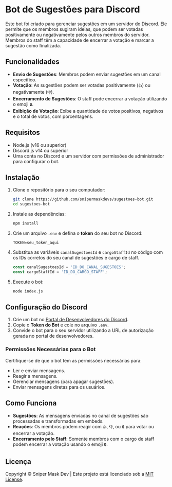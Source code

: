 # Bot de Sugestões para Discord

Este bot foi criado para gerenciar sugestões em um servidor do Discord. Ele permite que os membros sugiram ideias, que podem ser votadas positivamente ou negativamente pelos outros membros do servidor. Membros do staff têm a capacidade de encerrar a votação e marcar a sugestão como finalizada.

## Funcionalidades

- **Envio de Sugestões**: Membros podem enviar sugestões em um canal específico.
- **Votação**: As sugestões podem ser votadas positivamente (`👍`) ou negativamente (`👎`).
- **Encerramento de Sugestões**: O staff pode encerrar a votação utilizando o emoji `🔒`.
- **Exibição de Votação**: Exibe a quantidade de votos positivos, negativos e o total de votos, com porcentagens.

## Requisitos

- Node.js (v16 ou superior)
- Discord.js v14 ou superior
- Uma conta no Discord e um servidor com permissões de administrador para configurar o bot.

## Instalação

1. Clone o repositório para o seu computador:

    ```bash
    git clone https://github.com/snipermaskdevs/sugestoes-bot.git
    cd sugestoes-bot
    ```

2. Instale as dependências:

    ```bash
    npm install
    ```

3. Crie um arquivo `.env` e defina o **token** do seu bot no Discord:

    ```env
    TOKEN=seu_token_aqui
    ```

4. Substitua as variáveis `canalSugestoesId` e `cargoStaffId` no código com os IDs corretos do seu canal de sugestões e cargo de staff.

    ```js
    const canalSugestoesId = 'ID_DO_CANAL_SUGESTOES';
    const cargoStaffId = 'ID_DO_CARGO_STAFF';
    ```

5. Execute o bot:

    ```bash
    node index.js
    ```

## Configuração do Discord

1. Crie um bot no [Portal de Desenvolvedores do Discord](https://discord.com/developers/applications).
2. Copie o **Token do Bot** e cole no arquivo `.env`.
3. Convide o bot para o seu servidor utilizando a URL de autorização gerada no portal de desenvolvedores.

### Permissões Necessárias para o Bot

Certifique-se de que o bot tem as permissões necessárias para:
- Ler e enviar mensagens.
- Reagir a mensagens.
- Gerenciar mensagens (para apagar sugestões).
- Enviar mensagens diretas para os usuários.

## Como Funciona

- **Sugestões**: As mensagens enviadas no canal de sugestões são processadas e transformadas em embeds.
- **Reações**: Os membros podem reagir com `👍`, `👎`, ou `🔒` para votar ou encerrar a votação.
- **Encerramento pelo Staff**: Somente membros com o cargo de staff podem encerrar a votação usando o emoji `🔒`.

## Licença
Copyright © Sniper Mask Dev |
Este projeto está licenciado sob a [MIT License](LICENSE).
